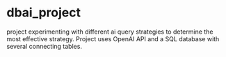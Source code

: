 # dbai_project
project experimenting with different ai query strategies to determine the most effective strategy. Project uses OpenAI API and a SQL database with several connecting tables.
